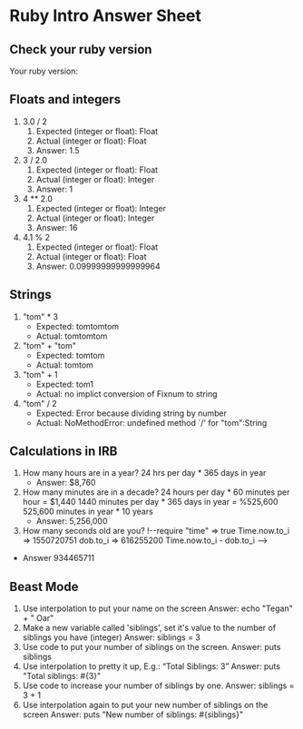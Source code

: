 # Ruby Intro Answer Sheet

## Check your ruby version
Your ruby version: 

## Floats and integers 
1. 3.0 / 2
    1. Expected (integer or float):   Float   
    2. Actual (integer or float): Float
    3. Answer: 1.5
2. 3 / 2.0
    1. Expected (integer or float): Float     
    2. Actual (integer or float): Integer
    3. Answer: 1
3. 4 ** 2.0
    1. Expected (integer or float): Integer     
    2. Actual (integer or float): Integer
    3. Answer: 16
4. 4.1 % 2
    1. Expected (integer or float):   Float   
    2. Actual (integer or float): Float
    3. Answer: 0.09999999999999964

## Strings
1. "tom" * 3
    * Expected:  tomtomtom          
    * Actual: tomtomtom
2. "tom" + "tom"
    * Expected: tomtom          
    * Actual: tomtom
3. "tom" + 1
    * Expected: tom1           
    * Actual: no implict conversion of Fixnum to string
4. "tom" / 2
    * Expected: Error because dividing string by number           
    * Actual: NoMethodError: undefined method `/' for "tom":String

## Calculations in IRB
1. How many hours are in a year?
    24 hrs per day * 365 days in year
    * Answer: $8,760
2. How many minutes are in a decade?
    24 hours per day * 60 minutes per hour = $1,440
    1440 minutes per day * 365 days in year = %525,600
    525,600 minutes in year * 10 years
    * Answer: 5,256,000
3. How many seconds old are you?
!--require "time" 
=> true
Time.now.to_i
=> 1550720751
dob.to_i
=> 616255200
Time.now.to_i - dob.to_i -->
* Answer 934465711

## Beast Mode
1. Use interpolation to put your name on the screen
    Answer: echo "Tegan" + " Oar"
2. Make a new variable called 'siblings', set it's value to the number of siblings you   have (integer)
    Answer: siblings = 3
3. Use code to put your number of siblings on the screen.
    Answer: puts siblings
4. Use interpolation to pretty it up, E.g.: “Total Siblings: 3”
    Answer: puts "Total siblings: #{3}"
5. Use code to increase your number of siblings by one.
    Answer: siblings = 3 + 1
6.  Use interpolation again to put your new number of siblings on the screen 
    Answer: puts "New number of siblings: #{siblings}"
